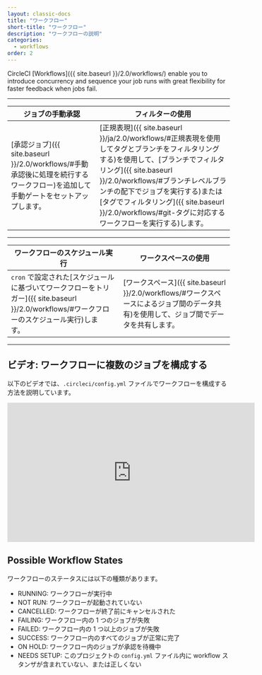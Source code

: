 ```yaml
---
layout: classic-docs
title: "ワークフロー"
short-title: "ワークフロー"
description: "ワークフローの説明"
categories:
  - workflows
order: 2
---
```


CircleCI [Workflows]({{ site.baseurl }}/2.0/workflows/) enable you to introduce concurrency and sequence your job runs with great flexibility for faster feedback when jobs fail.

<hr />

| ジョブの手動承認                                                                                                     | フィルターの使用                                                                                                                                                                                                                            |
| ------------------------------------------------------------------------------------------------------------ | ----------------------------------------------------------------------------------------------------------------------------------------------------------------------------------------------------------------------------------- |
| [承認ジョブ]({{ site.baseurl }}/2.0/workflows/#手動承認後に処理を続行するワークフロー)を追加して手動ゲートをセットアップします。 &nbsp;&nbsp;&nbsp;&nbsp; | [正規表現]({{ site.baseurl }}/ja/2.0/workflows/#正規表現を使用してタグとブランチをフィルタリングする)を使用して、[ブランチでフィルタリング]({{ site.baseurl }}/2.0/workflows/#ブランチレベルブランチの配下でジョブを実行する)または[タグでフィルタリング]({{ site.baseurl }}/2.0/workflows/#git-タグに対応するワークフローを実行する)します。 |

<hr />

| ワークフローのスケジュール実行                                                                                                      | ワークスペースの使用                                                                             |
| -------------------------------------------------------------------------------------------------------------------- | -------------------------------------------------------------------------------------- |
| `cron` で設定された[スケジュールに基づいてワークフローをトリガー]({{ site.baseurl }}/2.0/workflows/#ワークフローのスケジュール実行)します。&nbsp;&nbsp;&nbsp;&nbsp; | [ワークスペース]({{ site.baseurl }}/2.0/workflows/#ワークスペースによるジョブ間のデータ共有)を使用して、ジョブ間でデータを共有します。 |

<hr />

## ビデオ: ワークフローに複数のジョブを構成する

以下のビデオでは、`.circleci/config.yml` ファイルでワークフローを構成する方法を説明しています。

<div class="video-wrapper">
<iframe width="560" height="315" src="https://www.youtube.com/embed/3V84yEz6HwA" frameborder="0" allow="autoplay; encrypted-media" allowfullscreen mark="crwd-mark"></iframe>
</div>

## Possible Workflow States

ワークフローのステータスには以下の種類があります。

- RUNNING: ワークフローが実行中
- NOT RUN: ワークフローが起動されていない
- CANCELLED: ワークフローが終了前にキャンセルされた
- FAILING: ワークフロー内の 1 つのジョブが失敗
- FAILED: ワークフロー内の 1 つ以上のジョブが失敗
- SUCCESS: ワークフロー内のすべてのジョブが正常に完了
- ON HOLD: ワークフロー内のジョブが承認を待機中
- NEEDS SETUP: このプロジェクトの `config.yml` ファイル内に workflow スタンザが含まれていない、または正しくない